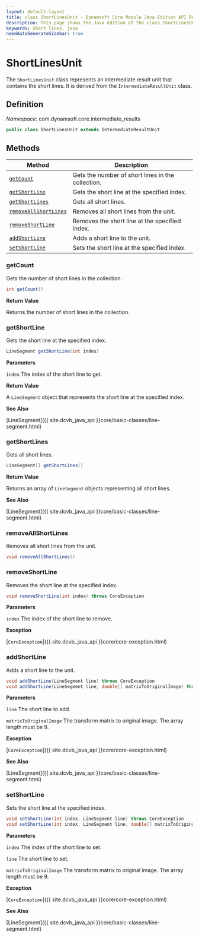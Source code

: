 ```yaml
---
layout: default-layout
title: class ShortLinesUnit - Dynamsoft Core Module Java Edition API Reference
description: This page shows the Java edition of the class ShortLinesUnit in Dynamsoft Core Module.
keywords: Short lines, java
needAutoGenerateSidebar: true
---
```


# ShortLinesUnit

The `ShortLinesUnit` class represents an intermediate result unit that contains the short lines. It is derived from the `IntermediateResultUnit` class.

## Definition

*Namespace:* com.dynamsoft.core.intermediate_results

```java
public class ShortLinesUnit extends IntermediateResultUnit
```

## Methods

| Method | Description |
| ------ | ----------- |
| [`getCount`](#getcount) | Gets the number of short lines in the collection. |
| [`getShortLine`](#getshortline) | Gets the short line at the specified index. |
| [`getShortLines`](#getshortlines) | Gets all short lines. |
| [`removeAllShortLines`](#removeallshortlines) | Removes all short lines from the unit. |
| [`removeShortLine`](#removeshortline) | Removes the short line at the specified index. |
| [`addShortLine`](#addshortline) | Adds a short line to the unit. |
| [`setShortLine`](#setshortline) | Sets the short line at the specified index. |

### getCount

Gets the number of short lines in the collection.

```java
int getCount()
```

**Return Value**

Returns the number of short lines in the collection.

### getShortLine

Gets the short line at the specified index.

```java
LineSegment getShortLine(int index)
```

**Parameters**

`index` The index of the short line to get.

**Return Value**

A `LineSegment` object that represents the short line at the specified index.

**See Also**

[LineSegment]({{ site.dcvb_java_api }}core/basic-classes/line-segment.html)

### getShortLines

Gets all short lines.

```java
LineSegment[] getShortLines()
```

**Return Value**

Returns an array of `LineSegment` objects representing all short lines.

**See Also**

[LineSegment]({{ site.dcvb_java_api }}core/basic-classes/line-segment.html)

### removeAllShortLines

Removes all short lines from the unit.

```java
void removeAllShortLines()
```

### removeShortLine

Removes the short line at the specified index.

```java
void removeShortLine(int index) throws CoreException
```

**Parameters**

`index` The index of the short line to remove.

**Exception**

[`CoreException`]({{ site.dcvb_java_api }}core/core-exception.html)

### addShortLine

Adds a short line to the unit.

```java
void addShortLine(LineSegment line) throws CoreException
void addShortLine(LineSegment line, double[] matrixToOriginalImage) throws CoreException
```

**Parameters**

`line` The short line to add.

`matrixToOriginalImage` The transform matrix to original image. The array length must be 9.

**Exception**

[`CoreException`]({{ site.dcvb_java_api }}core/core-exception.html)

**See Also**

[LineSegment]({{ site.dcvb_java_api }}core/basic-classes/line-segment.html)

### setShortLine

Sets the short line at the specified index.

```java
void setShortLine(int index, LineSegment line) throws CoreException
void setShortLine(int index, LineSegment line, double[] matrixToOriginalImage) throws CoreException
```

**Parameters**

`index` The index of the short line to set.

`line` The short line to set.

`matrixToOriginalImage` The transform matrix to original image. The array length must be 9.

**Exception**

[`CoreException`]({{ site.dcvb_java_api }}core/core-exception.html)

**See Also**

[LineSegment]({{ site.dcvb_java_api }}core/basic-classes/line-segment.html)
